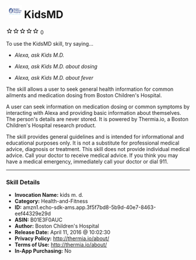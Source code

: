 # &nbsp;<img src="skill_icon" alt="KidsMD icon" width="36"> KidsMD
![0 stars](../../images/ic_star_border_black_18dp_1x.png)![0 stars](../../images/ic_star_border_black_18dp_1x.png)![0 stars](../../images/ic_star_border_black_18dp_1x.png)![0 stars](../../images/ic_star_border_black_18dp_1x.png)![0 stars](../../images/ic_star_border_black_18dp_1x.png) 0

To use the KidsMD skill, try saying...

* *Alexa, ask Kids M.D.*

* *Alexa, ask Kids M.D. about dosing*

* *Alexa, ask Kids M.D. about fever*

The skill allows a user to seek general health information for common ailments and medication dosing from Boston Children's Hospital.

A user can seek information on medication dosing or common symptoms by interacting with Alexa and providing basic information about themselves. The person's details are never stored. It is powered by Thermia.io, a Boston Children's Hospital research product.

The skill provides general guidelines and is intended for informational and educational purposes only. It is not a substitute for professional medical advice, diagnosis or treatment. This skill does not provide individual medical advice. Call your doctor to receive medical advice. If you think you may have a medical emergency, immediately call your doctor or dial 911.

***

### Skill Details

* **Invocation Name:** kids m. d.
* **Category:** Health-and-Fitness
* **ID:** amzn1.echo-sdk-ams.app.3f5f7bd8-5b9d-40e7-8463-eef44329e29d
* **ASIN:** B01E3F0AUC
* **Author:** Boston Children's Hospital
* **Release Date:** April 11, 2016 @ 10:02:30
* **Privacy Policy:** http://thermia.io/about/
* **Terms of Use:** http://thermia.io/about/
* **In-App Purchasing:** No
